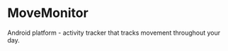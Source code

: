 MoveMonitor
===========

Android platform - activity tracker that tracks movement throughout your day.
